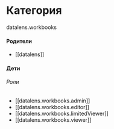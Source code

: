 # Категория

datalens.workbooks


#### Родители

- [[datalens]]


#### Дети

###### Роли
- [[datalens.workbooks.admin]]
- [[datalens.workbooks.editor]]
- [[datalens.workbooks.limitedViewer]]
- [[datalens.workbooks.viewer]]
